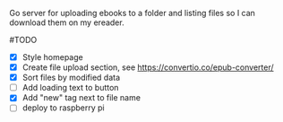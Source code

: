 Go server for uploading ebooks to a folder and listing files so I can download them on my ereader.

#TODO

- [x] Style homepage
- [x] Create file upload section, see https://convertio.co/epub-converter/
- [x] Sort files by modified data
- [ ] Add loading text to button
- [x] Add "new" tag next to file name
- [ ] deploy to raspberry pi
